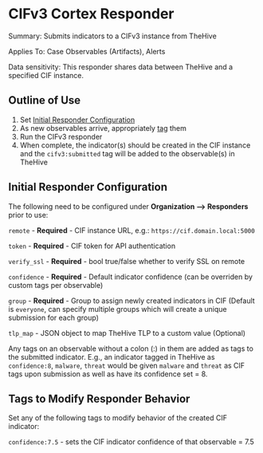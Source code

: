 # CIFv3 Cortex Responder

Summary: Submits indicators to a CIFv3 instance from TheHive

Applies To: Case Observables (Artifacts), Alerts

Data sensitivity: This responder shares data between TheHive and a specified CIF instance.

## Outline of Use

1. Set [Initial Responder Configuration](#Initial-Responder-Configuration)
2. As new observables arrive, appropriately [tag](#Tags-to-Modify-Responder-Behavior) them
3. Run the CIFv3 responder
4. When complete, the indicator(s) should be created in the CIF instance and the `cifv3:submitted` tag will be added to
the observable(s) in TheHive

## Initial Responder Configuration

The following need to be configured under **Organization --> Responders** prior to use:

`remote` - **Required** - CIF instance URL, e.g.: `https://cif.domain.local:5000`

`token` - **Required** - CIF token for API authentication

`verify_ssl` - **Required** - bool true/false whether to verify SSL on remote

`confidence` - **Required** - Default indicator confidence (can be overriden by custom tags per observable)

`group` - **Required** - Group to assign newly created indicators in CIF (Default is `everyone`, can specify multiple groups which will create a unique submission for each group)

`tlp_map` - JSON object to map TheHive TLP to a custom value (Optional)

Any tags on an observable without a colon (:) in them are added as tags to the submitted indicator. 
E.g., an indicator tagged in TheHive as `confidence:8`, `malware`, `threat` would be given `malware` and `threat` as CIF tags
upon submission as well as have its confidence set = 8.

## Tags to Modify Responder Behavior

Set any of the following tags to modify behavior of the created CIF indicator:

`confidence:7.5` - sets the CIF indicator confidence of that observable = 7.5
